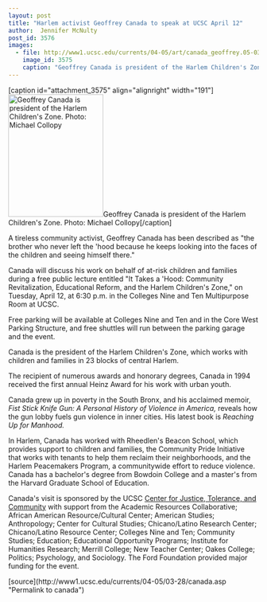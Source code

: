 ```yaml
---
layout: post
title: "Harlem activist Geoffrey Canada to speak at UCSC April 12"
author:  Jennifer McNulty
post_id: 3576
images:
  - file: http://www1.ucsc.edu/currents/04-05/art/canada_geoffrey.05-03-28.jpg
    image_id: 3575
    caption: "Geoffrey Canada is president of the Harlem Children's Zone. Photo: Michael Collopy"
---
```


[caption id="attachment_3575" align="alignright" width="191"]<a href="http://localhost/mysite/wp-content/uploads/2005/03/canada_geoffrey.05-03-28.jpg"><img class="size-full wp-image-3575" src="http://localhost/mysite/wp-content/uploads/2005/03/canada_geoffrey.05-03-28.jpg" alt="Geoffrey Canada is president of the Harlem Children's Zone. Photo: Michael Collopy" width="191" height="246" /></a>Geoffrey Canada is president of the Harlem Children's Zone. Photo: Michael Collopy[/caption]
<a name="content" id="content"></a>
<p>
  A tireless community activist, Geoffrey Canada has been described as "the brother who never left the 'hood because he keeps looking into the faces of the children and seeing himself there."
</p>
<p>
  Canada will discuss his work on behalf of at-risk children and families during a free public lecture entitled "It Takes a 'Hood: Community Revitalization, Educational Reform, and the Harlem Children's Zone," on Tuesday, April 12, at 6:30 p.m. in the Colleges Nine and Ten Multipurpose Room at UCSC.
</p>
<p>
  Free parking will be available at Colleges Nine and Ten and in the Core West Parking Structure, and free shuttles will run between the parking garage and the event.
</p>
<p>
  Canada is the president of the Harlem Children's Zone, which works with children and families in 23 blocks of central Harlem.
</p>
<p>
  The recipient of numerous awards and honorary degrees, Canada in 1994 received the first annual Heinz Award for his work with urban youth.
</p>
<p>
  Canada grew up in poverty in the South Bronx, and his acclaimed memoir, <i>Fist Stick Knife Gun: A Personal History of Violence in America,</i> reveals how the gun lobby fuels gun violence in inner cities. His latest book is <i>Reaching Up for Manhood.</i>
</p>
<p>
  In Harlem, Canada has worked with Rheedlen's Beacon School, which provides support to children and families, the Community Pride Initiative that works with tenants to help them reclaim their neighborhoods, and the Harlem Peacemakers Program, a communitywide effort to reduce violence. Canada has a bachelor's degree from Bowdoin College and a master's from the Harvard Graduate School of Education.
</p>
<p>
  Canada's visit is sponsored by the UCSC <a href="http://cjtc.ucsc.edu">Center for Justice, Tolerance, and Community</a> with support from the Academic Resources Collaborative; African American Resource/Cultural Center; American Studies; Anthropology; Center for Cultural Studies; Chicano/Latino Research Center; Chicano/Latino Resource Center; Colleges Nine and Ten; Community Studies; Education; Educational Opportunity Programs; Institute for Humanities Research; Merrill College; New Teacher Center; Oakes College; Politics; Psychology, and Sociology. The Ford Foundation provided major funding for the event.<br>
</p>
[source](http://www1.ucsc.edu/currents/04-05/03-28/canada.asp "Permalink to canada")
